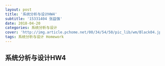 ```yaml
---
layout: post
title: '系统分析与设计HW4'
subtitle: '15331404 张益强'
date: 2018-04-20
categories: 系统分析与设计  
cover: 'http://img.article.pchome.net/00/34/54/50/pic_lib/wm/Black04.jpg'
tags: 系统分析与设计 Homework
---
```


## 系统分析与设计HW4
